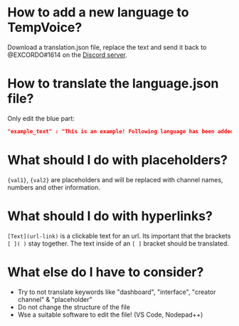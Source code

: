 # How to add a new language to TempVoice?
Download a translation.json file, replace the text and send it back to @EXCORDO#1614 on the [Discord server](https://tempvoice.xyz/redirect/support).

# How to translate the language.json file?
Only edit the blue part:
```json
"example_text" : "This is an example! Following language has been added to TempVoice:{val1}. Take a look at the official [Website](www.tempvoice.xyz).",
```

# What should I do with placeholders?
`{val1}`, `{val2}` are placeholders and will be replaced with channel names, numbers and other information.

# What should I do with hyperlinks?
`[Text](url-link)` is a clickable text for an url. Its important that the brackets `[ ]( )` stay together. The text inside of an `[ ]` bracket should be translated.

# What else do I have to consider?
- Try to not translate keywords like "dashboard", "interface", "creator channel" & "placeholder"
- Do not change the structure of the file
- Wse a suitable software to edit the file! (VS Code, Nodepad++)

